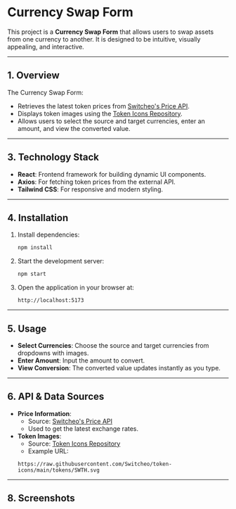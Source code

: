 # Currency Swap Form  

This project is a **Currency Swap Form** that allows users to swap assets from one currency to another. It is designed to be intuitive, visually appealing, and interactive.  

---

## 1. Overview  

The Currency Swap Form:  
- Retrieves the latest token prices from [Switcheo's Price API](https://interview.switcheo.com/prices.json).  
- Displays token images using the [Token Icons Repository](https://github.com/Switcheo/token-icons/tree/main/tokens).  
- Allows users to select the source and target currencies, enter an amount, and view the converted value.  

---

## 3. Technology Stack  

- **React**: Frontend framework for building dynamic UI components.  
- **Axios**: For fetching token prices from the external API.  
- **Tailwind CSS**: For responsive and modern styling.  

---

## 4. Installation  
1. Install dependencies:  
    ```sh
    npm install
    ```

2. Start the development server:  
    ```sh
    npm start
    ```

3. Open the application in your browser at:  
    ```
    http://localhost:5173
    ```

---

## 5. Usage  

- **Select Currencies**: Choose the source and target currencies from dropdowns with images.  
- **Enter Amount**: Input the amount to convert.  
- **View Conversion**: The converted value updates instantly as you type.  

---

## 6. API & Data Sources  

- **Price Information**:  
    - Source: [Switcheo's Price API](https://interview.switcheo.com/prices.json)  
    - Used to get the latest exchange rates.  
- **Token Images**:  
    - Source: [Token Icons Repository](https://github.com/Switcheo/token-icons/tree/main/tokens)  
    - Example URL:  
    ```
    https://raw.githubusercontent.com/Switcheo/token-icons/main/tokens/SWTH.svg
    ```

---

## 8. Screenshots  

